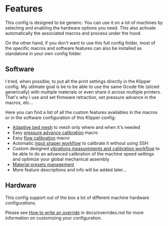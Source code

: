 # Features

This config is designed to be generic. You can use it on a lot of machines by selecting and enabling the hardware options you need. This also activate automatically the associated macros and process under the hood.

On the other hand, if you don't want to use this full config folder, most of the specific macros and software features can also be installed as standalone in your own config folder.


## Software

I tried, when possible, to put all the print settings directly in the Klipper config. My utlimate goal is be to be able to use the same Gcode file (sliced generically) with multiple materials or even share it across multiple printers. That's why I use and set firmware retraction, set pressure advance in the macros, etc...

Here you can find a list of all the custom features availables in the macros or in the software configuration of this Klipper config:

  - [Adaptive bed mesh](./features/adaptive_bed_mesh.md) to mesh only where and when it's needed
  - Easy [pressure advance calibration](./features/pa_calibration.md) macro
  - Easy [flow calibration](./features/flow_calibration.md) macro
  - Automatic [input shaper workflow](./features/is_workflow.md) to calibrate it without using SSH
  - Custom designed [vibrations measurements and calibration workflow](./features/vibr_measurements.md) to be able to do an advanced calibration of the machine speed settings and optimize your global mechanical assembly
  - [Material presets management](./materials_management.md)
  - More feature descriptions and info will be added later...


## Hardware

This config support out of the box a lot of different machine hardware configurations.

Please see [How to write an override](./overrides.md#how-to-write-an-override) in docs/overrides.md for more information on customizing your configuration.

